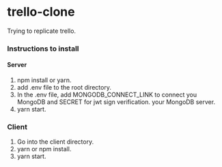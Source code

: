 # trello-clone
Trying to replicate trello. 

### Instructions to install

#### Server

1. npm install or yarn.
2. add .env file to the root directory.
3. In the .env file, add MONGODB_CONNECT_LINK to connect you MongoDB and SECRET for jwt sign verification.
your MongoDB server.
4. yarn start.

### Client
1. Go into the client directory.
2. yarn or npm install.
3. yarn start.
